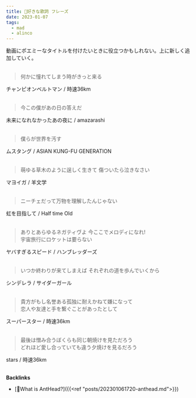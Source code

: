```yaml
---
title: 🐜好きな歌詞 フレーズ
date: 2023-01-07
tags:
  - mad
  - alinco
---
```


動画にポエミーなタイトルを付けたいときに役立つかもしれない。上に新しく追加していく。  
&nbsp;
&nbsp;

> 何かに憧れてしまう時がきっと来る

チャンピオンベルトマン / 時速36km  
&nbsp;

> 今この僕があの日の答えだ

未来になれなかったあの夜に / amazarashi  
&nbsp;

> 僕らが世界を汚す

ムスタング / ASIAN KUNG-FU GENERATION    
&nbsp;

> 萌ゆる草木のように逞しく生きて
> 傷ついたら泣きなさい

マヨイガ / 羊文学  
&nbsp;

> ニーチェだって万物を理解したんじゃない

虹を目指して / Half time Old  
&nbsp;

> ありとあらゆるネガティヴよ 今ここでメロディになれ!  
> 宇宙旅行にロケットは要らない

ヤバすぎるスピード / ハンブレッダーズ    
&nbsp;

> いつか終わりが来てしまえば それぞれの道を歩んでいくから

シンデレラ / サイダーガール  
&nbsp;

> 貴方がもし名誉ある孤独に耐えかねて嫌になって  
> 恋人や友達と手を繋ぐことがあったとして  

スーパースター / 時速36km  
&nbsp;

> 最後は憎み合うぼくらも同じ朝焼けを見ただろう  
> どれほど愛し合っていても違う夕焼けを見るだろう  

stars / 時速36km  
&nbsp;

**Backlinks**
- [🐜What is AntHead?]({{<ref "posts/202301061720-anthead.md">}})